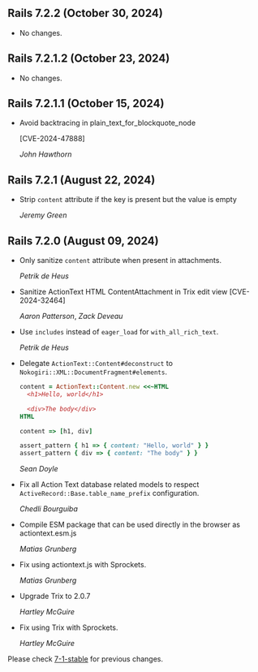 ## Rails 7.2.2 (October 30, 2024) ##

*   No changes.


## Rails 7.2.1.2 (October 23, 2024) ##

*   No changes.


## Rails 7.2.1.1 (October 15, 2024) ##

*   Avoid backtracing in plain_text_for_blockquote_node

    [CVE-2024-47888]

    *John Hawthorn*

## Rails 7.2.1 (August 22, 2024) ##

*   Strip `content` attribute if the key is present but the value is empty

    *Jeremy Green*


## Rails 7.2.0 (August 09, 2024) ##
*   Only sanitize `content` attribute when present in attachments.

    *Petrik de Heus*

*   Sanitize ActionText HTML ContentAttachment in Trix edit view
    [CVE-2024-32464]

    *Aaron Patterson*, *Zack Deveau*

*   Use `includes` instead of `eager_load` for `with_all_rich_text`.

    *Petrik de Heus*

*   Delegate `ActionText::Content#deconstruct` to `Nokogiri::XML::DocumentFragment#elements`.

    ```ruby
    content = ActionText::Content.new <<~HTML
      <h1>Hello, world</h1>

      <div>The body</div>
    HTML

    content => [h1, div]

    assert_pattern { h1 => { content: "Hello, world" } }
    assert_pattern { div => { content: "The body" } }
    ```

    *Sean Doyle*

*   Fix all Action Text database related models to respect
    `ActiveRecord::Base.table_name_prefix` configuration.

    *Chedli Bourguiba*

*   Compile ESM package that can be used directly in the browser as actiontext.esm.js

    *Matias Grunberg*

*   Fix using actiontext.js with Sprockets.

    *Matias Grunberg*

*   Upgrade Trix to 2.0.7

    *Hartley McGuire*

*   Fix using Trix with Sprockets.

    *Hartley McGuire*

Please check [7-1-stable](https://github.com/rails/rails/blob/7-1-stable/actiontext/CHANGELOG.md) for previous changes.
